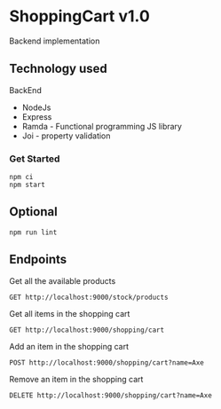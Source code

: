 # ShoppingCart v1.0
Backend implementation

## Technology used
BackEnd
* NodeJs
* Express
* Ramda - Functional programming JS library
* Joi - property validation

### Get Started
```
npm ci
npm start
```
## Optional
```
npm run lint
```

## Endpoints
Get all the available products
```
GET http://localhost:9000/stock/products
```

Get all items in the shopping cart
```
GET http://localhost:9000/shopping/cart
```

Add an item in the shopping cart
```
POST http://localhost:9000/shopping/cart?name=Axe
```

Remove an item in the shopping cart
```
DELETE http://localhost:9000/shopping/cart?name=Axe
```
